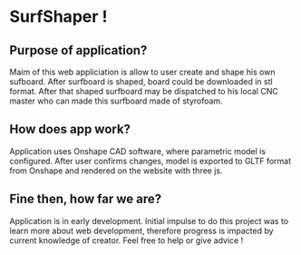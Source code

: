 # SurfShaper !

## Purpose of application?
Maim of this web appliciation is allow to user create and shape his own sufboard. After surfboard is shaped, board could be downloaded in stl format. After that shaped surfboard may be dispatched to his local CNC master who can made this surfboard made of styrofoam.

## How does app work?
Application uses Onshape CAD software, where parametric model is configured. After user confirms changes, model is exported to GLTF format from Onshape and rendered on the website with three js.

## Fine then, how far we are?
Application is in early development. Initial impulse to do this project was to learn more about web development, therefore progress is impacted by current knowledge of creator. Feel free to help or give advice !
